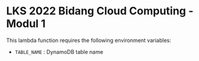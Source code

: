 # LKS 2022 Bidang Cloud Computing - Modul 1
This lambda function requires the following environment variables:
* <code>TABLE_NAME</code> : DynamoDB table name
